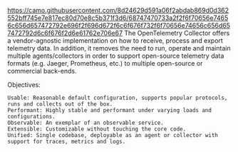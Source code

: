 https://camo.githubusercontent.com/8d24629d591a06f2abdab869d0d362552bff745e7e817ec80d70e8c5b371f3d6/68747470733a2f2f6f70656e74656c656d657472792e696f2f696d672f6c6f676f732f6f70656e74656c656d657472792d6c6f676f2d6e61762e706e67
The OpenTelemetry Collector offers a vendor-agnostic implementation on how to receive, process and export telemetry data. In addition, it removes the need to run, operate and maintain multiple agents/collectors in order to support open-source telemetry data formats (e.g. Jaeger, Prometheus, etc.) to multiple open-source or commercial back-ends.

Objectives:

    Usable: Reasonable default configuration, supports popular protocols, runs and collects out of the box.
    Performant: Highly stable and performant under varying loads and configurations.
    Observable: An exemplar of an observable service.
    Extensible: Customizable without touching the core code.
    Unified: Single codebase, deployable as an agent or collector with support for traces, metrics and logs.
